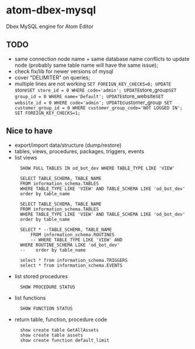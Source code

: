 # atom-dbex-mysql
Dbex MySQL engine for Atom Editor

## TODO
- same connection node name + same database name conflicts to update node (probably same table name will have the same issue);
- check fix/lib for newer versions of mysql
- cover "DELIMITER" on queries;
- multiple lines are not working
  `SET FOREIGN_KEY_CHECKS=0;
  UPDATE `store` SET store_id = 0 WHERE code='admin';
  UPDATE `store_group` SET group_id = 0 WHERE name='Default';
  UPDATE `store_website` SET website_id = 0 WHERE code='admin';
  UPDATE `customer_group` SET customer_group_id = 0 WHERE customer_group_code='NOT LOGGED IN';
  SET FOREIGN_KEY_CHECKS=1;`

## Nice to have
- export/import data/structure (dump/restore)
- tables, views, procedures, packages, triggers, events
- list views
  ```
    SHOW FULL TABLES IN od_bot_dev WHERE TABLE_TYPE LIKE 'VIEW'

    SELECT TABLE_SCHEMA, TABLE_NAME
    FROM information_schema.TABLES
    WHERE TABLE_TYPE LIKE 'VIEW' AND TABLE_SCHEMA LIKE 'od_bot_dev'
    order by table_name

    SELECT TABLE_SCHEMA, TABLE_NAME
    FROM information_schema.TABLES
    WHERE TABLE_TYPE LIKE 'VIEW' AND TABLE_SCHEMA LIKE 'od_bot_dev'
    order by table_name

    SELECT * --TABLE_SCHEMA, TABLE_NAME
        FROM information_schema.ROUTINES
        -- WHERE TABLE_TYPE LIKE 'VIEW' AND
    WHERE ROUTINE_SCHEMA LIKE 'od_bot_dev'
    --    order by table_name

    select * from information_schema.TRIGGERS
    select * from information_schema.EVENTS
  ```
- list stored procedures
  ```
    SHOW PROCEDURE STATUS
  ```
- list functions
  ```
    SHOW FUNCTION STATUS
  ```
- return table, function, procedure code
  ```
    show create table GetAllAssets
    show create table assets
    show create function default_limit
  ```
